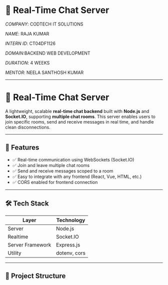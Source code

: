# 💬 Real-Time Chat Server

*COMPANY*: CODTECH IT SOLUTIONS

*NAME*: RAJA KUMAR

*INTERN ID*: CT04DF1126

*DOMAIN*:BACKEND WEB DEVELOPMENT

*DURATION*: 4 WEEKS

*MENTOR*: NEELA SANTHOSH KUMAR

------------------------------------------------------------------------------------------

# 💬 Real-Time Chat Server

A lightweight, scalable **real-time chat backend** built with **Node.js** and **Socket.IO**, supporting **multiple chat rooms**. This server enables users to join specific rooms, send and receive messages in real time, and handle clean disconnections.

---

## 🚀 Features

- ✅ Real-time communication using WebSockets (Socket.IO)
- ✅ Join and leave multiple chat rooms
- ✅ Send and receive messages scoped to a room
- ✅ Easy to integrate with any frontend (React, Vue, HTML, etc.)
- ✅ CORS enabled for frontend connection

---

## 🛠 Tech Stack

| Layer       | Technology     |
|-------------|----------------|
| Server      | Node.js        |
| Realtime    | Socket.IO      |
| Server Framework | Express.js |
| Utility     | dotenv, cors   |

---

## 📁 Project Structure

